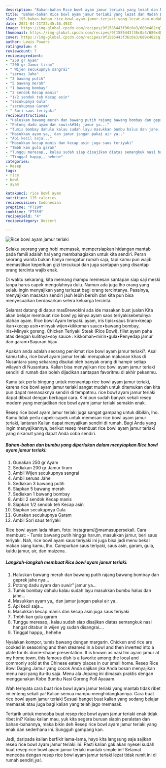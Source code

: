 ```yaml
---
description: "Bahan-bahan Rice bowl ayam jamur teriaki yang lezat dan Mudah Dibuat"
title: "Bahan-bahan Rice bowl ayam jamur teriaki yang lezat dan Mudah Dibuat"
slug: 195-bahan-bahan-rice-bowl-ayam-jamur-teriaki-yang-lezat-dan-mudah-dibuat
date: 2021-04-21T22:45:16.493Z
image: https://img-global.cpcdn.com/recipes/9f1585443f36c0a3/680x482cq70/rice-bowl-ayam-jamur-teriaki-foto-resep-utama.jpg
thumbnail: https://img-global.cpcdn.com/recipes/9f1585443f36c0a3/680x482cq70/rice-bowl-ayam-jamur-teriaki-foto-resep-utama.jpg
cover: https://img-global.cpcdn.com/recipes/9f1585443f36c0a3/680x482cq70/rice-bowl-ayam-jamur-teriaki-foto-resep-utama.jpg
author: Lewis Powers
ratingvalue: 4
reviewcount: 7
recipeingredient:
- "250 gr Ayam"
- "200 gr Jamur tiram"
- " Wijen secukupnya sangrai"
- "seruas Jahe"
- "3 bawang putih"
- "5 bawang merah"
- "1 bawang bombay"
- "2 sendok Kecap manis"
- "1/2 sendok teh Kecap asin"
- "secukupnya Gula"
- "secukupnya Garam"
- " Sori saus teriyaki"
recipeinstructions:
- "Haluskan bawang merah dan bawang putih rajang bawang bombay dan geprek jahe nya..."
- "Potong dadu ayam dan suwir&#34; jamur ya..."
- "Tumis bombay dahulu kalau sudah layu masukkan bumbu halus dan jahe..."
- "Masukkan ayam ya,, dan jamur jangan pakai air ya.."
- "Api kecil saja..."
- "Masukkan kecap manis dan kecap asin juga saus teriyaki"
- "Tmbh kan gula garam"
- "Tunggu meresap,, kalau sudah siap disajikan diatas semangkuk nasi hangat ditabur in wijen yg sudah disangrai...."
- "Tinggal happp,, hehehe"
categories:
- Resep
tags:
- rice
- bowl
- ayam

katakunci: rice bowl ayam 
nutrition: 115 calories
recipecuisine: Indonesian
preptime: "PT19M"
cooktime: "PT35M"
recipeyield: "4"
recipecategory: Dessert

---
```



![Rice bowl ayam jamur teriaki](https://img-global.cpcdn.com/recipes/9f1585443f36c0a3/680x482cq70/rice-bowl-ayam-jamur-teriaki-foto-resep-utama.jpg)

Selaku seorang yang hobi memasak, mempersiapkan hidangan mantab pada famili adalah hal yang membahagiakan untuk kita sendiri. Peran seorang  wanita bukan hanya mengatur rumah saja, tapi kamu pun wajib memastikan keperluan gizi tercukupi dan juga santapan yang disantap orang tercinta wajib enak.

Di waktu  sekarang, kita memang mampu memesan santapan siap saji meski tanpa harus capek mengolahnya dulu. Namun ada juga lho orang yang selalu ingin menyajikan yang terlezat bagi orang tercintanya. Pasalnya, menyajikan masakan sendiri jauh lebih bersih dan kita pun bisa menyesuaikan berdasarkan selera keluarga tercinta. 

Selamat datang di dapur masBrewokIni ada ide masakan buat jualan Kita akan belajar membuat rice bowl yg isinya ayam saos teriyakisebetulnya olahan ayam. Rice bowl Ayam teriyaki. ayam, iris tipis•saus tiram•kecap ikan•kecap asin•minyak wijen•kikkoman sauce•bawang bombay, iris•Minyak goreng. Chicken Teriyaki Steak (Rice Bowl). fillet ayam paha atas dengan kulitnya•soy sauce : kikkoman•mirin•gula•Penyedap jamur dan garam•Sayuran hijau.

Apakah anda adalah seorang penikmat rice bowl ayam jamur teriaki?. Asal kamu tahu, rice bowl ayam jamur teriaki merupakan makanan khas di Nusantara yang sekarang disukai oleh banyak orang di hampir setiap wilayah di Nusantara. Kalian bisa menyajikan rice bowl ayam jamur teriaki sendiri di rumah dan boleh dijadikan santapan favoritmu di akhir pekanmu.

Kamu tak perlu bingung untuk menyantap rice bowl ayam jamur teriaki, karena rice bowl ayam jamur teriaki sangat mudah untuk ditemukan dan kita pun dapat memasaknya sendiri di tempatmu. rice bowl ayam jamur teriaki dapat dibuat dengan berbagai cara. Kini pun sudah banyak sekali resep modern yang menjadikan rice bowl ayam jamur teriaki semakin enak.

Resep rice bowl ayam jamur teriaki juga sangat gampang untuk dibikin, lho. Kamu tidak perlu capek-capek untuk memesan rice bowl ayam jamur teriaki, lantaran Kalian dapat menyajikan sendiri di rumah. Bagi Anda yang ingin menyajikannya, berikut resep membuat rice bowl ayam jamur teriaki yang nikamat yang dapat Anda coba sendiri.

<!--inarticleads1-->

##### Bahan-bahan dan bumbu yang diperlukan dalam menyiapkan Rice bowl ayam jamur teriaki:

1. Gunakan 250 gr Ayam
1. Sediakan 200 gr Jamur tiram
1. Ambil  Wijen secukupnya sangrai
1. Ambil seruas Jahe
1. Sediakan 3 bawang putih
1. Siapkan 5 bawang merah
1. Sediakan 1 bawang bombay
1. Ambil 2 sendok Kecap manis
1. Siapkan 1/2 sendok teh Kecap asin
1. Siapkan secukupnya Gula
1. Gunakan secukupnya Garam
1. Ambil  Sori saus teriyaki


Rice bowl ayam lada hitam. foto: Instagram/@mamasupersekali. Cara membuat: - Tumis bawang putih hingga harum, masukkan jamur, beri saus teriyaki. Nah, rice bowl ayam saus teriyaki ini juga bisa jadi menu bekal makan siang kamu, lho. Campurkan saus teriyaki, saus asin, garam, gula, kaldu jamur, air, dan maizena. 

<!--inarticleads2-->

##### Langkah-langkah membuat Rice bowl ayam jamur teriaki:

1. Haluskan bawang merah dan bawang putih rajang bawang bombay dan geprek jahe nya...
1. Potong dadu ayam dan suwir&#34; jamur ya...
1. Tumis bombay dahulu kalau sudah layu masukkan bumbu halus dan jahe...
1. Masukkan ayam ya,, dan jamur jangan pakai air ya..
1. Api kecil saja...
1. Masukkan kecap manis dan kecap asin juga saus teriyaki
1. Tmbh kan gula garam
1. Tunggu meresap,, kalau sudah siap disajikan diatas semangkuk nasi hangat ditabur in wijen yg sudah disangrai....
1. Tinggal happp,, hehehe


Nyalakan kompor, tumis bawang dengan margarin. Chicken and rice are cooked in seasoning and then steamed in a bowl and then inverted into a plate for its dome-shape presentation. It is known as nasi tim ayam jamur at my home town, this famous dish is a favorite among the local and commonly sold at the Chinese eatery places in our small home. Resep Rice Bowl Daging Jamur yang cocok Anda sajikan jika Anda bosan menyajikan menu nasi yang itu-itu saja. Menu ala Jepang ini dimasak praktis dengan menggunakan Kobe Bumbu Nasi Goreng Poll Ayaaam. 

Wah ternyata cara buat rice bowl ayam jamur teriaki yang mantab tidak ribet ini enteng sekali ya! Kalian semua mampu menghidangkannya. Cara buat rice bowl ayam jamur teriaki Sesuai banget buat kalian yang sedang belajar memasak atau juga bagi kalian yang telah jago memasak.

Tertarik untuk mencoba buat resep rice bowl ayam jamur teriaki enak tidak ribet ini? Kalau kalian mau, yuk kita segera buruan siapin peralatan dan bahan-bahannya, maka bikin deh Resep rice bowl ayam jamur teriaki yang enak dan sederhana ini. Sungguh gampang kan. 

Jadi, daripada kalian berfikir lama-lama, hayo kita langsung saja sajikan resep rice bowl ayam jamur teriaki ini. Pasti kalian gak akan nyesel sudah buat resep rice bowl ayam jamur teriaki mantab simple ini! Selamat mencoba dengan resep rice bowl ayam jamur teriaki lezat tidak rumit ini di rumah sendiri,ya!.

